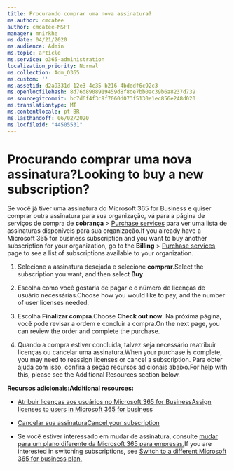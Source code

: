 ```yaml
---
title: Procurando comprar uma nova assinatura?
ms.author: cmcatee
author: cmcatee-MSFT
manager: mnirkhe
ms.date: 04/21/2020
ms.audience: Admin
ms.topic: article
ms.service: o365-administration
localization_priority: Normal
ms.collection: Adm_O365
ms.custom: ''
ms.assetid: d2a9331d-12e3-4c35-b216-4bdddf6c92c3
ms.openlocfilehash: 8d76d8908919459d8f8de7bb0ac39b6a8237d739
ms.sourcegitcommit: bc7d6f4f3c9f7060d073f5130e1ec856e248d020
ms.translationtype: MT
ms.contentlocale: pt-BR
ms.lasthandoff: 06/02/2020
ms.locfileid: "44505531"
---
```

# <a name="looking-to-buy-a-new-subscription"></a><span data-ttu-id="1faa0-102">Procurando comprar uma nova assinatura?</span><span class="sxs-lookup"><span data-stu-id="1faa0-102">Looking to buy a new subscription?</span></span>

<span data-ttu-id="1faa0-103">Se você já tiver uma assinatura do Microsoft 365 for Business e quiser comprar outra assinatura para sua organização, vá para a página de serviços de compra de **cobrança** \> [Purchase services](https://go.microsoft.com/fwlink/p/?linkid=868433) para ver uma lista de assinaturas disponíveis para sua organização.</span><span class="sxs-lookup"><span data-stu-id="1faa0-103">If you already have a Microsoft 365 for business subscription and you want to buy another subscription for your organization, go to the **Billing** \> [Purchase services](https://go.microsoft.com/fwlink/p/?linkid=868433) page to see a list of subscriptions available to your organization.</span></span>
 
1. <span data-ttu-id="1faa0-104">Selecione a assinatura desejada e selecione **comprar**.</span><span class="sxs-lookup"><span data-stu-id="1faa0-104">Select the subscription you want, and then select **Buy**.</span></span>

2. <span data-ttu-id="1faa0-105">Escolha como você gostaria de pagar e o número de licenças de usuário necessárias.</span><span class="sxs-lookup"><span data-stu-id="1faa0-105">Choose how you would like to pay, and the number of user licenses needed.</span></span>

3. <span data-ttu-id="1faa0-106">Escolha **Finalizar compra**.</span><span class="sxs-lookup"><span data-stu-id="1faa0-106">Choose **Check out now**.</span></span> <span data-ttu-id="1faa0-107">Na próxima página, você pode revisar a ordem e concluir a compra.</span><span class="sxs-lookup"><span data-stu-id="1faa0-107">On the next page, you can review the order and complete the purchase.</span></span>

4. <span data-ttu-id="1faa0-108">Quando a compra estiver concluída, talvez seja necessário reatribuir licenças ou cancelar uma assinatura.</span><span class="sxs-lookup"><span data-stu-id="1faa0-108">When your purchase is complete, you may need to reassign licenses or cancel a subscription.</span></span> <span data-ttu-id="1faa0-109">Para obter ajuda com isso, confira a seção recursos adicionais abaixo.</span><span class="sxs-lookup"><span data-stu-id="1faa0-109">For help with this, please see the Additional Resources section below.</span></span>

 <span data-ttu-id="1faa0-110">**Recursos adicionais:**</span><span class="sxs-lookup"><span data-stu-id="1faa0-110">**Additional resources:**</span></span>
  
- [<span data-ttu-id="1faa0-111">Atribuir licenças aos usuários no Microsoft 365 for Business</span><span class="sxs-lookup"><span data-stu-id="1faa0-111">Assign licenses to users in Microsoft 365 for business</span></span>](https://docs.microsoft.com/microsoft-365/admin/add-users/add-users)
    
- [<span data-ttu-id="1faa0-112">Cancelar sua assinatura</span><span class="sxs-lookup"><span data-stu-id="1faa0-112">Cancel your subscription</span></span>](https://docs.microsoft.com/microsoft-365/commerce/subscriptions/cancel-your-subscription)
    
- <span data-ttu-id="1faa0-113">Se você estiver interessado em mudar de assinatura, consulte [mudar para um plano diferente da Microsoft 365 para empresas.](https://docs.microsoft.com/microsoft-365/commerce/subscriptions/switch-to-a-different-plan)</span><span class="sxs-lookup"><span data-stu-id="1faa0-113">If you are interested in switching subscriptions, see [Switch to a different Microsoft 365 for business plan.](https://docs.microsoft.com/microsoft-365/commerce/subscriptions/switch-to-a-different-plan)</span></span>